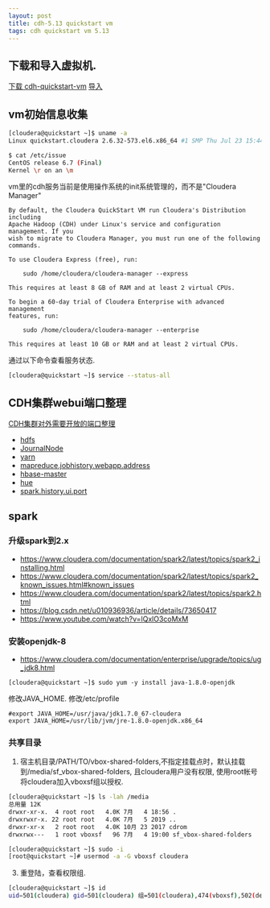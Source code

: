```yaml
---
layout: post
title: cdh-5.13 quickstart vm
tags: cdh quickstart vm 5.13
---
```


## 下载和导入虚拟机.

[下载 cdh-quickstart-vm](https://www.cloudera.com/downloads/quickstart_vms/5-13.html)
[导入](https://www.cloudera.com/documentation/enterprise/5-13-x/topics/quickstart_vm_administrative_information.html)

## vm初始信息收集

```sh
[cloudera@quickstart ~]$ uname -a
Linux quickstart.cloudera 2.6.32-573.el6.x86_64 #1 SMP Thu Jul 23 15:44:03 UTC 2015 x86_64 x86_64 x86_64 GNU/Linux

$ cat /etc/issue
CentOS release 6.7 (Final)
Kernel \r on an \m
```

vm里的cdh服务当前是使用操作系统的init系统管理的，而不是"Cloudera Manager"

```
By default, the Cloudera QuickStart VM run Cloudera's Distribution including
Apache Hadoop (CDH) under Linux's service and configuration management. If you
wish to migrate to Cloudera Manager, you must run one of the following
commands.

To use Cloudera Express (free), run:

    sudo /home/cloudera/cloudera-manager --express

This requires at least 8 GB of RAM and at least 2 virtual CPUs.

To begin a 60-day trial of Cloudera Enterprise with advanced management
features, run:

    sudo /home/cloudera/cloudera-manager --enterprise

This requires at least 10 GB or RAM and at least 2 virtual CPUs.
```

通过以下命令查看服务状态.

```sh
[cloudera@quickstart ~]$ service --status-all
```

## CDH集群webui端口整理

[CDH集群对外需要开放的端口整理](https://blog.csdn.net/u012551524/article/details/78887094)

- [hdfs](http://quickstart.cloudera:50070)
- [JournalNode](http://quickstart.cloudera:8480)
- [yarn](http://quickstart.cloudera:8088)
- [mapreduce.jobhistory.webapp.address](http://quickstart.cloudera:19888)
- [hbase-master](http://quickstart.cloudera:60010)
- [hue](http://quickstart.cloudera:8888)
- [spark.history.ui.port](http://quickstart.cloudera:18088)

## spark

### 升级spark到2.x

- https://www.cloudera.com/documentation/spark2/latest/topics/spark2_installing.html
- https://www.cloudera.com/documentation/spark2/latest/topics/spark2_known_issues.html#known_issues
- https://www.cloudera.com/documentation/spark2/latest/topics/spark2.html
- https://blog.csdn.net/u010936936/article/details/73650417
- https://www.youtube.com/watch?v=lQxlO3coMxM

### 安装openjdk-8

- https://www.cloudera.com/documentation/enterprise/upgrade/topics/ug_jdk8.html
```
[cloudera@quickstart ~]$ sudo yum -y install java-1.8.0-openjdk
```

修改JAVA_HOME. 修改/etc/profile

```
#export JAVA_HOME=/usr/java/jdk1.7.0_67-cloudera
export JAVA_HOME=/usr/lib/jvm/jre-1.8.0-openjdk.x86_64
```

### 共享目录

1. 宿主机目录/PATH/TO/vbox-shared-folders,不指定挂载点时，默认挂载到/media/sf_vbox-shared-folders, 且cloudera用户没有权限, 使用root帐号将cloudera加入vboxsf组以授权.

```sh
[cloudera@quickstart ~]$ ls -lah /media
总用量 12K
drwxr-xr-x.  4 root root   4.0K 7月   4 18:56 .
drwxrwxr-x. 22 root root   4.0K 7月   5 2019 ..
drwxr-xr-x   2 root root   4.0K 10月 23 2017 cdrom
drwxrwx---   1 root vboxsf   96 7月   4 19:00 sf_vbox-shared-folders

[cloudera@quickstart ~]$ sudo -i
[root@quickstart ~]# usermod -a -G vboxsf cloudera
```

3. 重登陆，查看权限组.

```sh
[cloudera@quickstart ~]$ id
uid=501(cloudera) gid=501(cloudera) 组=501(cloudera),474(vboxsf),502(default)
```
